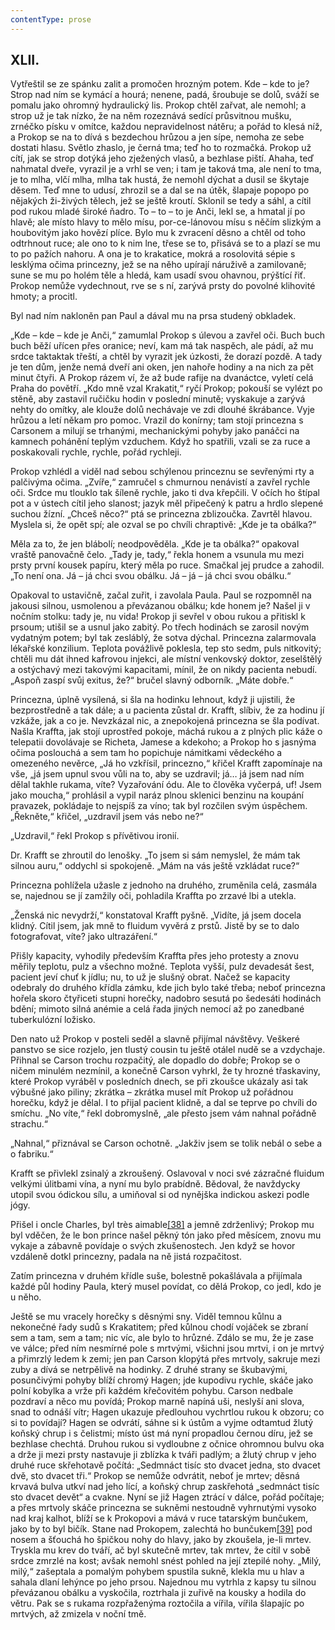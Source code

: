 ```yaml
---
contentType: prose
---
```


## XLII.

Vytřeštil se ze spánku zalit a promočen hrozným potem. Kde – kde to je? Strop nad ním se kymácí a hourá; nenene, padá, šroubuje se dolů, sváží se pomalu jako ohromný hydraulický lis. Prokop chtěl zařvat, ale nemohl; a strop už je tak nízko, že na něm rozeznává sedící průsvitnou mušku, zrnéčko písku v omítce, každou nepravidelnost nátěru; a pořád to klesá níž, a Prokop se na to dívá s bezdechou hrůzou a jen sípe, nemoha ze sebe dostati hlasu. Světlo zhaslo, je černá tma; teď ho to rozmačká. Prokop už cítí, jak se strop dotýká jeho zježených vlasů, a bezhlase piští. Ahaha, teď nahmatal dveře, vyrazil je a vrhl se ven; i tam je taková tma, ale není to tma, je to mlha, vlčí mlha, mlha tak hustá, že nemohl dýchat a dusil se škytaje děsem. Teď mne to udusí, zhrozil se a dal se na útěk, šlapaje popopo po nějakých ži-živých tělech, jež se ještě kroutí. Sklonil se tedy a sáhl, a cítil pod rukou mladé široké ňadro. To – to – to je Anči, lekl se, a hmatal jí po hlavě; ale místo hlavy to mělo mísu, por-ce-lánovou mísu s něčím slizkým a houbovitým jako hovězí plíce. Bylo mu k zvracení děsno a chtěl od toho odtrhnout ruce; ale ono to k nim lne, třese se to, přisává se to a plazí se mu to po pažích nahoru. A ona je to krakatice, mokrá a rosolovitá sépie s lesklýma očima princezny, jež se na něho upírají náruživě a zamilovaně; sune se mu po holém těle a hledá, kam usadí svou ohavnou, prýštící řiť. Prokop nemůže vydechnout, rve se s ní, zarývá prsty do povolné klihovité hmoty; a procitl.

Byl nad ním nakloněn pan Paul a dával mu na prsa studený obkladek.

„Kde – kde – kde je Anči,“ zamumlal Prokop s úlevou a zavřel oči. Buch buch buch běží uřícen přes oranice; neví, kam má tak naspěch, ale pádí, až mu srdce taktaktak třeští, a chtěl by vyrazit jek úzkosti, že dorazí pozdě. A tady je ten dům, jenže nemá dveří ani oken, jen nahoře hodiny a na nich za pět minut čtyři. A Prokop rázem ví, že až bude rafije na dvanáctce, vyletí celá Praha do povětří. „Kdo mně vzal Krakatit,“ ryčí Prokop; pokouší se vylézt po stěně, aby zastavil ručičku hodin v poslední minutě; vyskakuje a zarývá nehty do omítky, ale klouže dolů nechávaje ve zdi dlouhé škrábance. Vyje hrůzou a letí někam pro pomoc. Vrazil do konírny; tam stojí princezna s Carsonem a milují se trhanými, mechanickými pohyby jako panáčci na kamnech pohánění teplým vzduchem. Když ho spatřili, vzali se za ruce a poskakovali rychle, rychle, pořád rychleji.

Prokop vzhlédl a viděl nad sebou schýlenou princeznu se sevřenými rty a palčivýma očima. „Zvíře,“ zamručel s chmurnou nenávistí a zavřel rychle oči. Srdce mu tlouklo tak šíleně rychle, jako ti dva křepčili. V očích ho štípal pot a v ústech cítil jeho slanost; jazyk měl připečený k patru a hrdlo slepené suchou žízní. „Chceš něco?“ ptá se princezna zblizoučka. Zavrtěl hlavou. Myslela si, že opět spí; ale ozval se po chvíli chraptivě: „Kde je ta obálka?“

Měla za to, že jen blábolí; neodpověděla. „Kde je ta obálka?“ opakoval vraště panovačně čelo. „Tady je, tady,“ řekla honem a vsunula mu mezi prsty první kousek papíru, který měla po ruce. Smačkal jej prudce a zahodil. „To není ona. Já – já chci svou obálku. Já – já – já chci svou obálku.“

Opakoval to ustavičně, začal zuřit, i zavolala Paula. Paul se rozpomněl na jakousi silnou, usmolenou a převázanou obálku; kde honem je? Našel ji v nočním stolku: tady je, nu vida! Prokop ji sevřel v obou rukou a přitiskl k prsoum; utišil se a usnul jako zabitý. Po třech hodinách se zarosil novým vydatným potem; byl tak zesláblý, že sotva dýchal. Princezna zalarmovala lékařské konzilium. Teplota povážlivě poklesla, tep sto sedm, puls nitkovitý; chtěli mu dát ihned kafrovou injekci, ale místní venkovský doktor, zeselštělý a ostýchavý mezi takovými kapacitami, mínil, že on nikdy pacienta nebudí. „Aspoň zaspí svůj exitus, že?“ bručel slavný odborník. „Máte dobře.“

Princezna, úplně vysílená, si šla na hodinku lehnout, když ji ujistili, že bezprostředně a tak dále; a u pacienta zůstal dr. Krafft, slíbiv, že za hodinu jí vzkáže, jak a co je. Nevzkázal nic, a znepokojená princezna se šla podívat. Našla Kraffta, jak stojí uprostřed pokoje, máchá rukou a z plných plic káže o telepatii dovolávaje se Richeta, Jamese a kdekoho; a Prokop ho s jasnýma očima poslouchá a sem tam ho popichuje námitkami vědeckého a omezeného nevěrce, „Já ho vzkřísil, princezno,“ křičel Krafft zapomínaje na vše, „já jsem upnul svou vůli na to, aby se uzdravil; já… já jsem nad ním dělal takhle rukama, víte? Vyzařování ódu. Ale to člověka vyčerpá, uf! Jsem jako moucha,“ prohlásil a vypil naráz plnou sklenici benzinu na koupání pravazek, pokládaje to nejspíš za víno; tak byl rozčilen svým úspěchem. „Řekněte,“ křičel, „uzdravil jsem vás nebo ne?“

„Uzdravil,“ řekl Prokop s přívětivou ironií.

Dr. Krafft se zhroutil do lenošky. „To jsem si sám nemyslel, že mám tak silnou auru,“ oddychl si spokojeně. „Mám na vás ještě vzkládat ruce?“

Princezna pohlížela užasle z jednoho na druhého, zruměnila celá, zasmála se, najednou se jí zamžily oči, pohladila Kraffta po zrzavé lbi a utekla.

„Ženská nic nevydrží,“ konstatoval Krafft pyšně. „Vidíte, já jsem docela klidný. Cítil jsem, jak mně to fluidum vyvěrá z prstů. Jistě by se to dalo fotografovat, víte? jako ultrazáření.“

Přišly kapacity, vyhodily především Kraffta přes jeho protesty a znovu měřily teplotu, pulz a všechno možné. Teplota vyšší, pulz devadesát šest, pacient jeví chuť k jídlu; nu, to už je slušný obrat. Načež se kapacity odebraly do druhého křídla zámku, kde jich bylo také třeba; neboť princezna hořela skoro čtyřiceti stupni horečky, nadobro sesutá po šedesáti hodinách bdění; mimoto silná anémie a celá řada jiných nemocí až po zanedbané tuberkulózní ložisko.

Den nato už Prokop v posteli seděl a slavně přijímal návštěvy. Veškeré panstvo se sice rozjelo, jen tlustý cousin tu ještě otálel nudě se a vzdychaje. Přihnal se Carson trochu rozpačitý, ale dopadlo do dobře; Prokop se o ničem minulém nezmínil, a konečně Carson vyhrkl, že ty hrozné třaskaviny, které Prokop vyráběl v posledních dnech, se při zkoušce ukázaly asi tak výbušné jako piliny; zkrátka – zkrátka musel mít Prokop už pořádnou horečku, když je dělal. I to přijal pacient klidně, a dal se teprve po chvíli do smíchu. „No víte,“ řekl dobromyslně, „ale přesto jsem vám nahnal pořádně strachu.“

„Nahnal,“ přiznával se Carson ochotně. „Jakživ jsem se tolik nebál o sebe a o fabriku.“

Krafft se přivlekl zsinalý a zkroušený. Oslavoval v noci své zázračné fluidum velkými úlitbami vína, a nyní mu bylo prabídně. Bědoval, že navždycky utopil svou ódickou sílu, a umiňoval si od nynějška indickou askezi podle jógy.

Přišel i oncle Charles, byl très aimable[\[38\]](./resources/undefined) a jemně zdrženlivý; Prokop mu byl vděčen, že le bon prince našel pěkný tón jako před měsícem, znovu mu vykaje a zábavně povídaje o svých zkušenostech. Jen když se hovor vzdáleně dotkl princezny, padala na ně jistá rozpačitost.

Zatím princezna v druhém křídle suše, bolestně pokašlávala a přijímala každé půl hodiny Paula, který musel povídat, co dělá Prokop, co jedl, kdo je u něho.

Ještě se mu vracely horečky s děsnými sny. Viděl temnou kůlnu a nekonečné řady sudů s Krakatitem; před kůlnou chodí vojáček se zbraní sem a tam, sem a tam; nic víc, ale bylo to hrůzné. Zdálo se mu, že je zase ve válce; před ním nesmírné pole s mrtvými, všichni jsou mrtvi, i on je mrtvý a přimrzlý ledem k zemi; jen pan Carson klopýtá přes mrtvoly, sakruje mezi zuby a dívá se netrpělivě na hodinky. Z druhé strany se škubavými, posunčivými pohyby blíží chromý Hagen; jde kupodivu rychle, skáče jako polní kobylka a vrže při každém křečovitém pohybu. Carson nedbale pozdraví a něco mu povídá; Prokop marně napíná uši, neslyší ani slova, snad to odnáší vítr; Hagen ukazuje předlouhou vychrtlou rukou k obzoru; co si to povídají? Hagen se odvrátí, sáhne si k ústům a vyjme odtamtud žlutý koňský chrup i s čelistmi; místo úst má nyní propadlou černou díru, jež se bezhlase chechtá. Druhou rukou si vydloubne z očnice ohromnou bulvu oka a drže ji mezi prsty nastavuje ji zblízka k tváři padlým; a žlutý chrup v jeho druhé ruce skřehotavě počítá: „Sedmnáct tisíc sto dvacet jedna, sto dvacet dvě, sto dvacet tři.“ Prokop se nemůže odvrátit, neboť je mrtev; děsná krvavá bulva utkví nad jeho lící, a koňský chrup zaskřehotá „sedmnáct tisíc sto dvacet devět“ a cvakne. Nyní se již Hagen ztrácí v dálce, pořád počítaje; a přes mrtvoly skáče princezna se sukněmi nestoudně vyhrnutými vysoko nad kraj kalhot, blíží se k Prokopovi a mává v ruce tatarským bunčukem, jako by to byl bičík. Stane nad Prokopem, zalechtá ho bunčukem[\[39\]](./resources/undefined) pod nosem a šťouchá ho špičkou nohy do hlavy, jako by zkoušela, je-li mrtev. Tryskla mu krev do tváří, ač byl skutečně mrtev, tak mrtev, že cítil v sobě srdce zmrzlé na kost; avšak nemohl snést pohled na její ztepilé nohy. „Milý, milý,“ zašeptala a pomalým pohybem spustila sukně, klekla mu u hlav a sahala dlaní lehýnce po jeho prsou. Najednou mu vytrhla z kapsy tu silnou převázanou obálku a vyskočila, roztrhala ji zuřivě na kousky a hodila do větru. Pak se s rukama rozpřaženýma roztočila a vířila, vířila šlapajíc po mrtvých, až zmizela v noční tmě.
